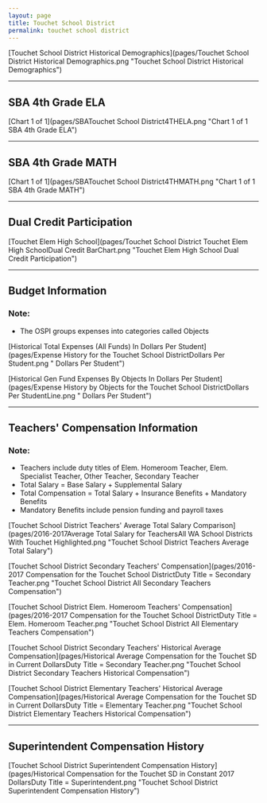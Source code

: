```yaml
---
layout: page
title: Touchet School District
permalink: touchet school district
---
```



[Touchet School District Historical Demographics](pages/Touchet School District Historical Demographics.png "Touchet School District Historical Demographics")

___

## SBA 4th Grade ELA

[Chart 1 of 1](pages/SBATouchet School District4THELA.png "Chart 1 of 1 SBA 4th Grade ELA")


___

## SBA 4th Grade MATH

[Chart 1 of 1](pages/SBATouchet School District4THMATH.png "Chart 1 of 1 SBA 4th Grade MATH")


___

## Dual Credit Participation

[Touchet Elem   High School](pages/Touchet School District Touchet Elem   High SchoolDual Credit BarChart.png "Touchet Elem   High School Dual Credit Participation")


___

## Budget Information
### Note:
- The OSPI groups expenses into categories called Objects

[Historical Total Expenses (All Funds) In Dollars Per Student](pages/Expense History for the Touchet School DistrictDollars Per Student.png " Dollars Per Student")

[Historical Gen Fund Expenses By Objects In Dollars Per Student](pages/Expense History by Objects for the Touchet School DistrictDollars Per StudentLine.png " Dollars Per Student")


___

## Teachers' Compensation Information
### Note:
- Teachers include duty titles of Elem. Homeroom Teacher, Elem. Specialist Teacher, Other Teacher, Secondary Teacher
- Total Salary = Base Salary + Supplemental Salary
- Total Compensation = Total Salary + Insurance Benefits + Mandatory Benefits
- Mandatory Benefits include pension funding and payroll taxes

[Touchet School District Teachers' Average Total Salary Comparison](pages/2016-2017Average Total Salary for TeachersAll WA School Districts With Touchet Highlighted.png "Touchet School District Teachers Average Total Salary")

[Touchet School District Secondary Teachers' Compensation](pages/2016-2017 Compensation for the Touchet School DistrictDuty Title = Secondary Teacher.png "Touchet School District All Secondary Teachers Compensation")

[Touchet School District Elem. Homeroom Teachers' Compensation](pages/2016-2017 Compensation for the Touchet School DistrictDuty Title = Elem. Homeroom Teacher.png "Touchet School District All Elementary Teachers Compensation")

[Touchet School District Secondary Teachers' Historical Average Compensation](pages/Historical Average Compensation for the Touchet SD in Current DollarsDuty Title = Secondary Teacher.png "Touchet School District Secondary Teachers Historical Compensation")

[Touchet School District Elementary Teachers' Historical Average Compensation](pages/Historical Average Compensation for the Touchet SD in Current DollarsDuty Title = Elementary Teacher.png "Touchet School District Elementary Teachers Historical Compensation")


___

## Superintendent Compensation History

[Touchet School District Superintendent Compensation History](pages/Historical Compensation for the Touchet SD in Constant 2017 DollarsDuty Title = Superintendent.png "Touchet School District Superintendent Compensation History")

